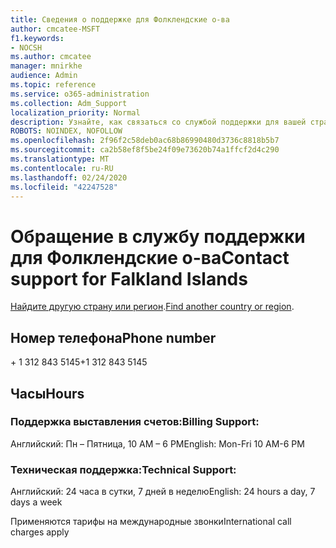 ```yaml
---
title: Сведения о поддержке для Фолклендские о-ва
author: cmcatee-MSFT
f1.keywords:
- NOCSH
ms.author: cmcatee
manager: mnirkhe
audience: Admin
ms.topic: reference
ms.service: o365-administration
ms.collection: Adm_Support
localization_priority: Normal
description: Узнайте, как связаться со службой поддержки для вашей страны или региона.
ROBOTS: NOINDEX, NOFOLLOW
ms.openlocfilehash: 2f96f2c58deb0ac68b86990480d3736c8818b5b7
ms.sourcegitcommit: ca2b58ef8f5be24f09e73620b74a1ffcf2d4c290
ms.translationtype: MT
ms.contentlocale: ru-RU
ms.lasthandoff: 02/24/2020
ms.locfileid: "42247528"
---
```

# <a name="contact-support-for-falkland-islands"></a><span data-ttu-id="60676-103">Обращение в службу поддержки для Фолклендские о-ва</span><span class="sxs-lookup"><span data-stu-id="60676-103">Contact support for Falkland Islands</span></span>

<span data-ttu-id="60676-104">[Найдите другую страну или регион](../contact-support-for-business-products.md).</span><span class="sxs-lookup"><span data-stu-id="60676-104">[Find another country or region](../contact-support-for-business-products.md).</span></span>

## <a name="phone-number"></a><span data-ttu-id="60676-105">Номер телефона</span><span class="sxs-lookup"><span data-stu-id="60676-105">Phone number</span></span>
<span data-ttu-id="60676-106">+ 1 312 843 5145</span><span class="sxs-lookup"><span data-stu-id="60676-106">+1 312 843 5145</span></span>

## <a name="hours"></a><span data-ttu-id="60676-107">Часы</span><span class="sxs-lookup"><span data-stu-id="60676-107">Hours</span></span>
### <a name="billing-support"></a><span data-ttu-id="60676-108">Поддержка выставления счетов:</span><span class="sxs-lookup"><span data-stu-id="60676-108">Billing Support:</span></span>

<span data-ttu-id="60676-109">Английский: Пн – Пятница, 10 AM – 6 PM</span><span class="sxs-lookup"><span data-stu-id="60676-109">English: Mon-Fri 10 AM-6 PM</span></span>

### <a name="technical-support"></a><span data-ttu-id="60676-110">Техническая поддержка:</span><span class="sxs-lookup"><span data-stu-id="60676-110">Technical Support:</span></span>

<span data-ttu-id="60676-111">Английский: 24 часа в сутки, 7 дней в неделю</span><span class="sxs-lookup"><span data-stu-id="60676-111">English: 24 hours a day, 7 days a week</span></span>

<span data-ttu-id="60676-112">Применяются тарифы на международные звонки</span><span class="sxs-lookup"><span data-stu-id="60676-112">International call charges apply</span></span>